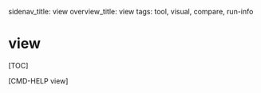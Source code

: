 sidenav_title: view
overview_title: view
tags: tool, visual, compare, run-info

# view

[TOC]

[CMD-HELP view]
